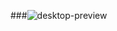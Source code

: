 ###![desktop-preview](https://github.com/HayyatHussain/Dropdown-Landing-Page/assets/145599914/cacea95b-3d29-48cf-bb1c-e51185e35b36)
